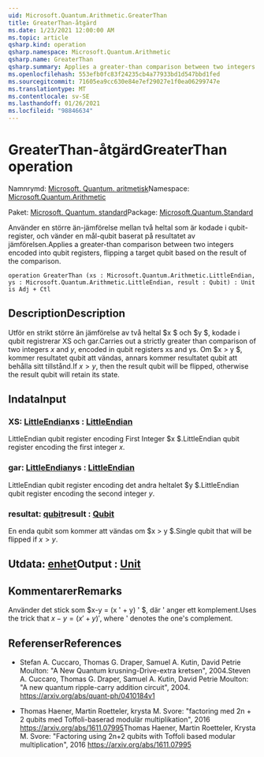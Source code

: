 ```yaml
---
uid: Microsoft.Quantum.Arithmetic.GreaterThan
title: GreaterThan-åtgärd
ms.date: 1/23/2021 12:00:00 AM
ms.topic: article
qsharp.kind: operation
qsharp.namespace: Microsoft.Quantum.Arithmetic
qsharp.name: GreaterThan
qsharp.summary: Applies a greater-than comparison between two integers encoded into qubit registers, flipping a target qubit based on the result of the comparison.
ms.openlocfilehash: 553efb0fc83f24235cb4a77933bd1d547bbd1fed
ms.sourcegitcommit: 71605ea9cc630e84e7ef29027e1f0ea06299747e
ms.translationtype: MT
ms.contentlocale: sv-SE
ms.lasthandoff: 01/26/2021
ms.locfileid: "98846634"
---
```

# <a name="greaterthan-operation"></a><span data-ttu-id="984f2-102">GreaterThan-åtgärd</span><span class="sxs-lookup"><span data-stu-id="984f2-102">GreaterThan operation</span></span>

<span data-ttu-id="984f2-103">Namnrymd: [Microsoft. Quantum. aritmetisk](xref:Microsoft.Quantum.Arithmetic)</span><span class="sxs-lookup"><span data-stu-id="984f2-103">Namespace: [Microsoft.Quantum.Arithmetic](xref:Microsoft.Quantum.Arithmetic)</span></span>

<span data-ttu-id="984f2-104">Paket: [Microsoft. Quantum. standard](https://nuget.org/packages/Microsoft.Quantum.Standard)</span><span class="sxs-lookup"><span data-stu-id="984f2-104">Package: [Microsoft.Quantum.Standard](https://nuget.org/packages/Microsoft.Quantum.Standard)</span></span>


<span data-ttu-id="984f2-105">Använder en större än-jämförelse mellan två heltal som är kodade i qubit-register, och vänder en mål-qubit baserat på resultatet av jämförelsen.</span><span class="sxs-lookup"><span data-stu-id="984f2-105">Applies a greater-than comparison between two integers encoded into qubit registers, flipping a target qubit based on the result of the comparison.</span></span>

```qsharp
operation GreaterThan (xs : Microsoft.Quantum.Arithmetic.LittleEndian, ys : Microsoft.Quantum.Arithmetic.LittleEndian, result : Qubit) : Unit is Adj + Ctl
```


## <a name="description"></a><span data-ttu-id="984f2-106">Description</span><span class="sxs-lookup"><span data-stu-id="984f2-106">Description</span></span>

<span data-ttu-id="984f2-107">Utför en strikt större än jämförelse av två heltal $x $ och $y $, kodade i qubit registrerar XS och gar.</span><span class="sxs-lookup"><span data-stu-id="984f2-107">Carries out a strictly greater than comparison of two integers $x$ and $y$, encoded in qubit registers xs and ys.</span></span> <span data-ttu-id="984f2-108">Om $x > y $, kommer resultatet qubit att vändas, annars kommer resultatet qubit att behålla sitt tillstånd.</span><span class="sxs-lookup"><span data-stu-id="984f2-108">If $x > y$, then the result qubit will be flipped, otherwise the result qubit will retain its state.</span></span>

## <a name="input"></a><span data-ttu-id="984f2-109">Indata</span><span class="sxs-lookup"><span data-stu-id="984f2-109">Input</span></span>

### <a name="xs--littleendian"></a><span data-ttu-id="984f2-110">XS: [LittleEndian](xref:Microsoft.Quantum.Arithmetic.LittleEndian)</span><span class="sxs-lookup"><span data-stu-id="984f2-110">xs : [LittleEndian](xref:Microsoft.Quantum.Arithmetic.LittleEndian)</span></span>

<span data-ttu-id="984f2-111">LittleEndian qubit register encoding First Integer $x $.</span><span class="sxs-lookup"><span data-stu-id="984f2-111">LittleEndian qubit register encoding the first integer $x$.</span></span>


### <a name="ys--littleendian"></a><span data-ttu-id="984f2-112">gar: [LittleEndian](xref:Microsoft.Quantum.Arithmetic.LittleEndian)</span><span class="sxs-lookup"><span data-stu-id="984f2-112">ys : [LittleEndian](xref:Microsoft.Quantum.Arithmetic.LittleEndian)</span></span>

<span data-ttu-id="984f2-113">LittleEndian qubit register encoding det andra heltalet $y $.</span><span class="sxs-lookup"><span data-stu-id="984f2-113">LittleEndian qubit register encoding the second integer $y$.</span></span>


### <a name="result--qubit"></a><span data-ttu-id="984f2-114">resultat: [qubit](xref:microsoft.quantum.lang-ref.qubit)</span><span class="sxs-lookup"><span data-stu-id="984f2-114">result : [Qubit](xref:microsoft.quantum.lang-ref.qubit)</span></span>

<span data-ttu-id="984f2-115">En enda qubit som kommer att vändas om $x > y $.</span><span class="sxs-lookup"><span data-stu-id="984f2-115">Single qubit that will be flipped if $x > y$.</span></span>



## <a name="output--unit"></a><span data-ttu-id="984f2-116">Utdata: [enhet](xref:microsoft.quantum.lang-ref.unit)</span><span class="sxs-lookup"><span data-stu-id="984f2-116">Output : [Unit](xref:microsoft.quantum.lang-ref.unit)</span></span>



## <a name="remarks"></a><span data-ttu-id="984f2-117">Kommentarer</span><span class="sxs-lookup"><span data-stu-id="984f2-117">Remarks</span></span>

<span data-ttu-id="984f2-118">Använder det stick som $x-y = (x ' + y) ' $, där ' anger ett komplement.</span><span class="sxs-lookup"><span data-stu-id="984f2-118">Uses the trick that $x - y = (x'+y)'$, where ' denotes the one's complement.</span></span>

## <a name="references"></a><span data-ttu-id="984f2-119">Referenser</span><span class="sxs-lookup"><span data-stu-id="984f2-119">References</span></span>

- <span data-ttu-id="984f2-120">Stefan A. Cuccaro, Thomas G. Draper, Samuel A. Kutin, David Petrie Moulton: "A New Quantum krusning-Drive-extra kretsen", 2004.</span><span class="sxs-lookup"><span data-stu-id="984f2-120">Steven A. Cuccaro, Thomas G. Draper, Samuel A. Kutin, David Petrie Moulton: "A new quantum ripple-carry addition circuit", 2004.</span></span>
  https://arxiv.org/abs/quant-ph/0410184v1

- <span data-ttu-id="984f2-121">Thomas Haener, Martin Roetteler, krysta M. Svore: "factoring med 2n + 2 qubits med Toffoli-baserad modulär multiplikation", 2016 https://arxiv.org/abs/1611.07995</span><span class="sxs-lookup"><span data-stu-id="984f2-121">Thomas Haener, Martin Roetteler, Krysta M. Svore: "Factoring using 2n+2 qubits with Toffoli based modular multiplication", 2016 https://arxiv.org/abs/1611.07995</span></span>